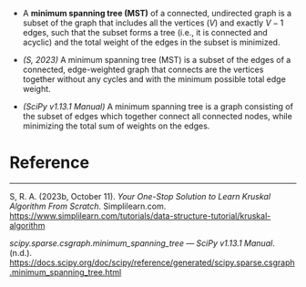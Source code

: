  - A **minimum spanning tree (MST)** of a connected, undirected graph is a subset of the graph that includes all the vertices ($V$) and exactly $V-1$ edges, such that the subset forms a tree (i.e., it is connected and acyclic) and the total weight of the edges in the subset is minimized.
  
- *(S, 2023)* A minimum spanning tree (MST) is a subset of the edges of a connected, edge-weighted graph that connects are the vertices together without any cycles and with the minimum possible total edge weight.
  
- *(SciPy v1.13.1 Manual)* A minimum spanning tree is a graph consisting of the subset of edges which together connect all connected nodes, while minimizing the total sum of weights on the edges.

# Reference
---
S, R. A. (2023b, October 11). _Your One-Stop Solution to Learn Kruskal Algorithm From Scratch_. Simplilearn.com. https://www.simplilearn.com/tutorials/data-structure-tutorial/kruskal-algorithm

_scipy.sparse.csgraph.minimum_spanning_tree — SciPy v1.13.1 Manual_. (n.d.). https://docs.scipy.org/doc/scipy/reference/generated/scipy.sparse.csgraph.minimum_spanning_tree.html